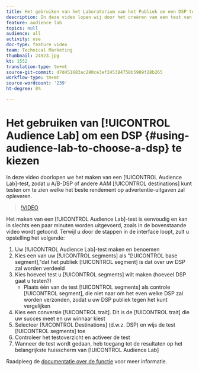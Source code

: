 ```yaml
---
title: Het gebruiken van het Laboratorium van het Publiek om een DSP te kiezen
description: In deze video lopen wij door het creëren van een test van het Laboratorium van de Publiek, zodat u A/B DSP of andere AAM bestemmingen kunt testen om te zien welke één de beste terugkeer op advertentie zal drijven uitgeven.
feature: audience lab
topics: null
audience: all
activity: use
doc-type: feature video
team: Technical Marketing
thumbnail: 24923.jpg
kt: 1552
translation-type: tm+mt
source-git-commit: d7d451683ac280ce3ef245384758b5989f28b265
workflow-type: tm+mt
source-wordcount: '239'
ht-degree: 0%

---
```



# Het gebruiken van [!UICONTROL Audience Lab] om een DSP {#using-audience-lab-to-choose-a-dsp} te kiezen

In deze video doorlopen we het maken van een [!UICONTROL Audience Lab]-test, zodat u A/B-DSP of andere AAM [!UICONTROL destinations] kunt testen om te zien welke het beste rendement op advertentie-uitgaven zal opleveren.

>[!VIDEO](https://video.tv.adobe.com/v/24923/?quality=12)

Het maken van een [!UICONTROL Audience Lab]-test is eenvoudig en kan in slechts een paar minuten worden uitgevoerd, zoals in de bovenstaande video wordt getoond. Terwijl u door de stappen in de interface loopt, zult u opstelling het volgende:

1. Uw [!UICONTROL Audience Lab]-test maken en benoemen
1. Kies een van uw [!UICONTROL segments] als &quot;[!UICONTROL base segment],&quot;dat het publiek [!UICONTROL segment] is dat over uw DSP zal worden verdeeld
1. Kies hoeveel test u [!UICONTROL segments] wilt maken (hoeveel DSP gaat u testen?)
   * Plaats één van de test [!UICONTROL segments] als controle [!UICONTROL segment], die niet naar om het even welke DSP zal worden verzonden, zodat u uw DSP publiek tegen het kunt vergelijken
1. Kies een conversie [!UICONTROL trait]. Dit is de [!UICONTROL trait] die uw succes meet en uw winnaar kiest
1. Selecteer [!UICONTROL Destinations] (d.w.z. DSP) en wijs de test [!UICONTROL segments] toe
1. Controleer het testoverzicht en activeer de test
1. Wanneer de test wordt gedaan, heb toegang tot de resultaten op het belangrijkste huisscherm van [!UICONTROL Audience Lab]

Raadpleeg de [documentatie over de functie](https://marketing.adobe.com/resources/help/en_US/aam/audience-lab.html) voor meer informatie.